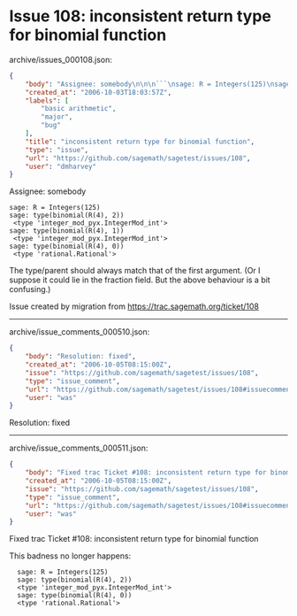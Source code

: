 # Issue 108: inconsistent return type for binomial function

archive/issues_000108.json:
```json
{
    "body": "Assignee: somebody\n\n\n```\nsage: R = Integers(125)\nsage: type(binomial(R(4), 2))\n <type 'integer_mod_pyx.IntegerMod_int'>\nsage: type(binomial(R(4), 1))\n <type 'integer_mod_pyx.IntegerMod_int'>\nsage: type(binomial(R(4), 0))\n <type 'rational.Rational'>\n```\n\n\nThe type/parent should always match that of the first argument. (Or I suppose it could lie in the fraction field. But the above behaviour is a bit confusing.)\n\n\nIssue created by migration from https://trac.sagemath.org/ticket/108\n\n",
    "created_at": "2006-10-03T18:03:57Z",
    "labels": [
        "basic arithmetic",
        "major",
        "bug"
    ],
    "title": "inconsistent return type for binomial function",
    "type": "issue",
    "url": "https://github.com/sagemath/sagetest/issues/108",
    "user": "dmharvey"
}
```
Assignee: somebody


```
sage: R = Integers(125)
sage: type(binomial(R(4), 2))
 <type 'integer_mod_pyx.IntegerMod_int'>
sage: type(binomial(R(4), 1))
 <type 'integer_mod_pyx.IntegerMod_int'>
sage: type(binomial(R(4), 0))
 <type 'rational.Rational'>
```


The type/parent should always match that of the first argument. (Or I suppose it could lie in the fraction field. But the above behaviour is a bit confusing.)


Issue created by migration from https://trac.sagemath.org/ticket/108





---

archive/issue_comments_000510.json:
```json
{
    "body": "Resolution: fixed",
    "created_at": "2006-10-05T08:15:00Z",
    "issue": "https://github.com/sagemath/sagetest/issues/108",
    "type": "issue_comment",
    "url": "https://github.com/sagemath/sagetest/issues/108#issuecomment-510",
    "user": "was"
}
```

Resolution: fixed



---

archive/issue_comments_000511.json:
```json
{
    "body": "Fixed trac Ticket #108: inconsistent return type for binomial function\n\nThis badness no longer happens:\n\n```\n  sage: R = Integers(125)\n  sage: type(binomial(R(4), 2))\n  <type 'integer_mod_pyx.IntegerMod_int'>\n  sage: type(binomial(R(4), 0))\n  <type 'rational.Rational'>\n```\n",
    "created_at": "2006-10-05T08:15:00Z",
    "issue": "https://github.com/sagemath/sagetest/issues/108",
    "type": "issue_comment",
    "url": "https://github.com/sagemath/sagetest/issues/108#issuecomment-511",
    "user": "was"
}
```

Fixed trac Ticket #108: inconsistent return type for binomial function

This badness no longer happens:

```
  sage: R = Integers(125)
  sage: type(binomial(R(4), 2))
  <type 'integer_mod_pyx.IntegerMod_int'>
  sage: type(binomial(R(4), 0))
  <type 'rational.Rational'>
```

